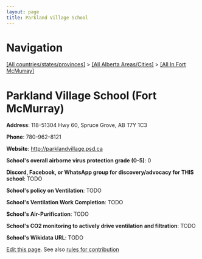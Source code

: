 ```yaml
---
layout: page
title: Parkland Village School
---
```

# Navigation

[[All countries/states/provinces]](../../..) > [[All Alberta Areas/Cities]](../..) > [[All In Fort McMurray]](..)

# Parkland Village School (Fort McMurray)

**Address**: 118-51304 Hwy 60, Spruce Grove, AB T7Y 1C3

**Phone**: 780-962-8121

**Website**: <http://parklandvillage.psd.ca>

**School's overall airborne virus protection grade (0-5)**: 0

**Discord, Facebook, or WhatsApp group for discovery/advocacy for THIS school**: TODO

**School's policy on Ventilation**: TODO

**School's Ventilation Work Completion**: TODO

**School's Air-Purification**: TODO

**School's CO2 monitoring to actively drive ventilation and filtration**: TODO

**School's Wikidata URL**: TODO


[Edit this page](https://github.com/ventilate-schools/AB/edit/main/./Fort_McMurray/Parkland_Village_School.md). See also [rules for contribution](../../../contribution-rules/)